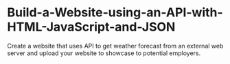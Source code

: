 # Build-a-Website-using-an-API-with-HTML-JavaScript-and-JSON
Create a website that uses API to get weather forecast from an external web server and upload your website to showcase to potential employers.
